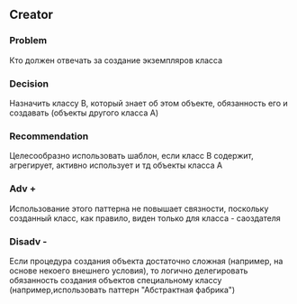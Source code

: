 ## Creator
### Problem
Кто должен отвечать за создание экземпляров класса
### Decision
Назначить классу B, который знает об этом объекте, обязанность его и создавать (объекты другого класса A)
### Recommendation
Целесообразно использовать шаблон, если класс B содержит, агрегирует, активно использует и тд объекты класса A
### Adv +
Использование этого паттерна не повышает связности, поскольку созданный класс, как правило, виден только для класса - саоздателя
### Disadv -
Если процедура создания объекта достаточно сложная (например, на основе некоего внешнего условия), то логично делегировать
 обязанность создания объектов специальному классу (например,использовать паттерн "Абстрактная фабрика") 